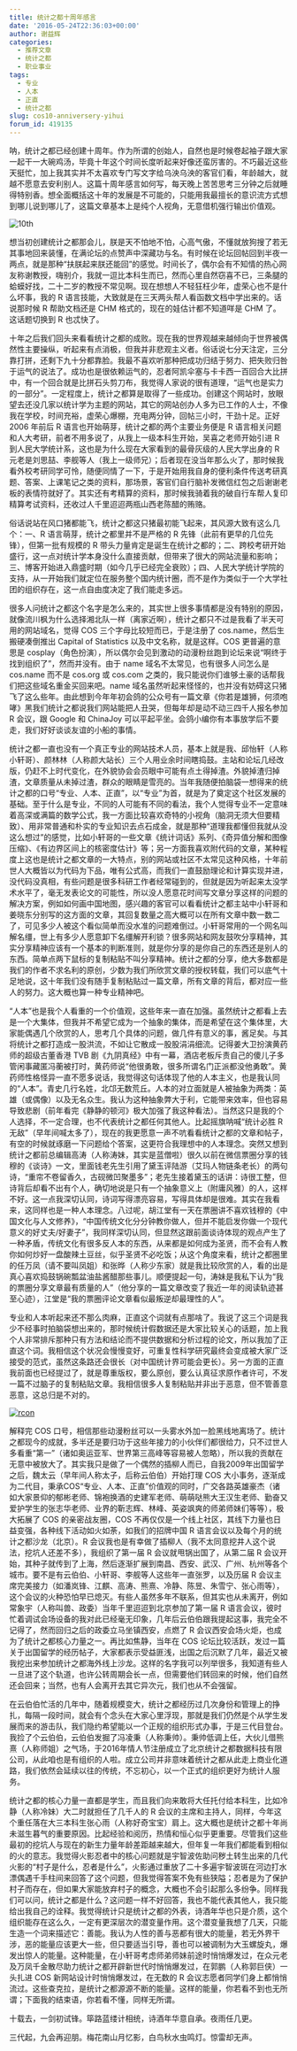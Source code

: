```yaml
---
title: 统计之都十周年感言
date: '2016-05-24T22:36:03+00:00'
author: 谢益辉
categories:
  - 推荐文章
  - 统计之都
  - 职业事业
tags:
  - 专业
  - 人本
  - 正直
  - 统计之都
slug: cos10-anniversery-yihui
forum_id: 419135
---
```


呐，统计之都已经创建十周年。作为所谓的创始人，自然也是时候卷起袖子跟大家一起干一大碗鸡汤，毕竟十年这个时间长度听起来好像还蛮厉害的。不巧最近这些天挺忙，加上我其实并不太喜欢专门写文字给乌泱乌泱的客官们看，年龄越大，就越不愿意去安利别人。这篇十周年感言如何写，每天晚上苦苦思考三分钟之后就睡得特别香。想全面概括这十年的发展是不可能的，只能用我最擅长的意识流方式想到哪儿说到哪儿了，这篇文章基本上是纯个人视角，无意借机强行输出价值观。

![10th](https://uploads.cosx.org/2016/05/10th.jpg)

想当初创建统计之都那会儿，朕是天不怕地不怕，心高气傲，不懂就放狗搜了若无其事地回来装懂，在满论坛的点赞声中深藏功与名。有时候在论坛回帖回到半夜一两点，就是那种“扶朕起来朕还能回”的感觉。时间长了，偶尔会有不知情的热心网友称谢教授，嗨别介，我就一逗比本科生而已，然而心里自然窃喜不已，三条腿的蛤蟆好找，二十二岁的教授不常见啊。现在想想人不轻狂枉少年，虚荣心也不是什么坏事，我的 R 语言技能，大致就是在三天两头帮人看函数文档中学出来的。话说那时候 R 帮助文档还是 CHM 格式的，现在的娃估计都不知道咩是 CHM 了。这话题切换到 R 也忒快了。

十年之后我们回头来看看统计之都的成败。现在我的世界观越来越倾向于世界被偶然性主要操纵，听起来有点消极，但我并非悲观主义者。俗话说七分天注定，三分靠打拼，还剩下九十分都靠脸。我最不喜欢听那种把成功归结于努力、把失败归咎于运气的说法了。成功也是很依赖运气的，忍者阿凯伞塞与卡卡西一百回合大比拼中，有一个回合就是比拼石头剪刀布，我觉得人家说的很有道理，“运气也是实力的一部分”。一定程度上，统计之都算是取得了一些成功。创建这个网站时，放眼望去还没几家以统计学为主题的网站，其它的网站创办人多为已工作的人士，不像我在学校，时间充裕，虚荣心爆棚，充电两分钟，回帖三小时，干劲十足。正好 2006 年前后 R 语言也开始萌芽，统计之都的两个主要业务便是 R 语言相关问题和人大考研，前者不用多说了，从我上一级本科生开始，吴喜之老师开始引进 R 到人民大学统计系，这也是为什么现在大家看到的最骨灰级的人民大学出身的 R 元老是刘思喆、李舰等人（我上一级师兄）；后者现在没当年那么火了，那时候我看外校考研同学可怜，随便同情了一下，于是开始用我自身的便利条件传送考研真题、答案、上课笔记之类的资料，那场景，客官们自行脑补发微信红包之后谢谢老板的表情符就好了。其实还有考精算的资料，那时候我骑着我的破自行车帮人复印精算考试资料，还收过人千里迢迢两瓶山西老陈醋的贿赂。

俗话说站在风口猪都能飞，统计之都这只猪最初能飞起来，其风源大致有这么几个：一、R 语言萌芽，统计之都里并不是严格的 R 先锋（此前有更早的几位先锋），但第一批有规模的 R 带头力量肯定是诞生在统计之都的；二、跨校考研开始盛行，这一点对统计学本身没什么直接贡献，但带来了很大的网站流量和影响；三、博客开始进入鼎盛时期（如今几乎已经完全衰败）；四、人民大学统计学院的支持，从一开始我们就定位在服务整个国内统计圈，而不是作为类似于一个大学社团的组织存在，这一点自由度决定了我们能走多远。

很多人问统计之都这个名字是怎么来的，其实世上很多事情都是没有特别的原因，就像流川枫为什么选择湘北队一样（离家近啊），统计之都只不过是我看了半天可用的网站域名，觉得 COS 三个字母比较短而已，于是注册了 cos.name，然后生搬硬凑倒推出 Capital of Statistics 以及中文名称，就是这样。COS 更普遍的意思是 cosplay（角色扮演），所以偶尔会见到激动的动漫粉丝跑到论坛来说“啊终于找到组织了”，然而并没有。由于 name 域名不太常见，也有很多人问怎么是 cos.name 而不是 cos.org 或 cos.com 之类的，我只能说你们谁够土豪的话帮我们把这些域名重金买回来吧。name 域名虽然听起来怪怪的，也并没有妨碍这只猪飞了这么些年。由此想到今年年初会鸽的公众号有一篇文章《你若是雄狮，何须咆哮》黑我们统计之都说我们网站能把人丑哭，但每年却是动不动三四千人报名参加 R 会议，跟 Google 和 ChinaJoy 可以平起平坐。会鸽小编你有本事放学后不要走，我们好好谈谈友谊的小船的事情。

统计之都一直也没有一个真正专业的网站技术人员，基本上就是我、邱怡轩（人称小轩哥）、颜林林（人称颜大站长）三个人用业余时间瞎捣鼓。主站和论坛几经改版，仍赶不上时代变化，在外貌协会会员眼中可能有点土得掉渣。外貌掉渣归掉渣，文章质量从未掉过渣，群众的眼睛是雪亮的。当年我随便拍脑袋一想得来的统计之都的口号“专业、人本、正直”，以“专业”为首，就是为了奠定这个社区发展的基础。至于什么是专业，不同的人可能有不同的看法，我个人觉得专业不一定意味着高深或满篇的数学公式，我一方面比较喜欢奇特的小视角（脑洞无须大但要精致）、用非常普通和朴实的专业知识去点石成金，就是那种“道理我都懂但我就从没这么想过”的感觉，比如小轩哥的一些文章《统计词话》系列、《奇异值分解和图像压缩》、《有边界区间上的核密度估计》等；另一方面我喜欢附代码的文章，某种程度上这也是统计之都文章的一大特点，别的网站或社区不太常见这种风格，十年前世人大概皆以为代码为下品，唯有公式高，而我们一直鼓励理论和计算实现并进，没代码没真相，有些问题是很多科研工作者经常碰到的，但就是因为听起来太没学术水平了，毫无发表论文的可能性，所以没人愿意花时间写文章分享这样的问题的解决方案，例如如何画中国地图，感兴趣的客官可以看看统计之都主站中小轩哥和姜晓东分别写的这方面的文章，其回复数量之高大概可以在所有文章中数一数二了，可见多少人被这个看似简单而没水准的问题难倒过。小轩哥常用的一个网名叫解名缰，世上有多少人愿意卸下名缰解开利锁？很多网站和网友鼓吹分享精神，其实分享精神应该有一个基本的判断准则，就是你分享的是你自己的东西还是别人的东西。简单点两下鼠标的复制粘贴不叫分享精神。统计之都的分享，绝大多数都是我们的作者不求名利的原创，少数为我们所欣赏文章的授权转载，我们可以底气十足地说，这十年我们没有随手复制粘贴过一篇文章，所有文章的背后，都对应一些人的努力。这大概也算一种专业精神吧。

“人本”也是我个人看重的一个价值观，这些年来一直在加强。虽然统计之都看上去是一个大集体，但我并不希望它成为一个抽象的集体，而是希望在这个集体里，大家能偶遇几个欣赏的人，思考几个具体的问题，做几件有意义的事，酱足矣。与其将统计之都打造成一股洪流，不如让它散成一股股涓涓细流。记得姜大卫扮演黄药师的超级古董香港 TVB 剧《九阴真经》中有一幕，酒店老板斥责自己的傻儿子多管闲事藏匿冯蘅被打时，黄药师说“他很勇敢，很多所谓名门正派都没他勇敢”。黄药师性格怪异一直不愿多说话，我觉得这句话体现了他的人本主义，也是我认同的“人本”。青史几行名姓，北邙无数荒丘。人本的对立面就是人被抽象为两类：英雄（或偶像）以及无名众生。我认为这种抽象弊大于利，它能带来效率，但也容易导致悲剧（前年看完《静静的顿河》极大加强了我这种看法）。当然这只是我的个人选择，不一定合理，也不代表统计之都任何其他人。比起摇旗呐喊“统计必胜 R 无敌”（早年间喊太多了），现在的我更愿意一声不吭看看统计之都的文章和帖子，有空的时候就琢磨一下问题给个答案，这更符合我理想中的人本理念。突然又想到统计之都前总编辑高涛（人称涛妹，其实是蓝僧啦）很久以前在微信票圈分享的钱穆的《谈诗》一文，里面钱老先生引用了黛玉评陆游（艾玛人物链条老长）的两句诗，“重帘不卷留香久，古砚微凹聚墨多”；老先生接着黛玉的话讲：诗很工整，但诗背后却看不出有个人，确切地说是只有一个抽象意义上（附庸风雅）的人，这样不好。这一点我深切认同，诗词写得漂亮容易，写得具体却是很难。其实在我看来，这同样也是一种人本理念。八过呢，胡江堂有一天在票圈讲不喜欢钱穆的《中国文化与人文修养》，“中国传统文化分分钟教你做人，但并不能启发你做一个现代意义的好丈夫/好妻子”，我同样深切认同，但显然这跟前面谈诗体现的观点产生了一种矛盾，传统文化有很多反人本的东西，从来都是如何成为圣贤，而不会有人教你如何炒好一盘酸辣土豆丝，似乎圣贤不必吃饭；从这个角度来看，统计之都圈里的任万凤（请不要叫凤姐）和张晔（人称少东家）就是我比较欣赏的人，看的出是真心喜欢捣鼓锅碗瓢盆油盐酱醋那些事儿。顺便提起一句，涛妹是我私下认为“我的票圈分享文章最有质量的人”（他分享的一篇文章改变了我近一年的阅读轨迹甚至心迹），江堂是“我的票圈评论文章看似最叛逆却最理性的人”。

专业和人本听起来还不那么肉麻，正直这个词就有点那啥了。我说了这三个词是我少不经事时拍脑袋想出来的，那时候统计假数据还是大家比较关心的话题，加上我个人非常排斥那种只有方法和结论而不提供数据和分析过程的论文，所以我加了正直这个词。我相信这个状况会慢慢变好，可重复性科学研究最终会变成被大家广泛接受的范式，虽然这条路还会很长（对中国统计界可能会更长）。另一方面的正直我前面也已经提过了，就是尊重版权，要么原创，要么认真征求原作者许可，不发一篇不过脑子的复制粘贴文章。我相信很多人复制粘贴并非出于恶意，但不管善意恶意，这总归是不对的。

[![rcon](https://uploads.cosx.org/2016/05/rcon.jpg)](http://china-r.org/)

解释完 COS 口号，相信那些动漫粉丝可以一头雾水外加一脸黑线地离场了。统计之都现今的成就，多半还是要归功于这些年接力的小伙伴们都很给力，只不过世人多看重“第一”（诸如奥运亚军、世界第三高峰等容易被人忽略），所以我的贡献在无意中被放大了。其实我只是做了一个偶然的插柳人而已，自我2009年出国留学之后，魏太云（早年间人称太子，后称云伯伯）开始打理 COS 大小事务，逐渐成为二代目，秉承COS“专业、人本、正直”价值观的同时，广交各路英雄豪杰（诸如大家景仰的郁彬老师、锦袍换酒的史建军老师、萌萌哒熊大王汉生老师、勤奋又爱护学生的张志华老师、业界的靳志辉、林峰、英姿飒爽的师弟师妹们等等），极大拓展了 COS 的亲密战友圈，COS 不再仅仅是一个线上社区，其线下力量也日益变强，各种线下活动如火如荼，如我们的招牌中国 R 语言会议以及每个月的统计之都沙龙（北京）。R 会议我也是有幸做了插柳人（我不太同意挖井人这个说法，挖坑人还差不多），我组织了第一届 R 会议就甩锅出国了，从第二届 R 会议开始，其种子就传到了上海，然后逐渐扩展到南昌、西安、武汉、广州、杭州等各个城市。要不是有云伯伯、小轩哥、李舰等人这些年一直张罗，以及历届 R 会议主席完美接力（如潘岚锋、江麒、高涛、熊熹、冷静、陈昱、朱雪宁、张心雨等），这个会议的火种恐怕早已熄灭。有些人虽然多年不联系，但其实也从未离开，例如常象宇（人称叫兽、政委）当年千里迢迢到北京参加了第一届 R 语言会议，彼时忙着调试会场设备的我对此已经毫无印象，几年后云伯伯跟我提起这事，我完全不记得了，然而回归之后的政委立马坐镇西安，点燃了 R 会议西安会场火炬，也成为了统计之都核心力量之一。再比如焦静，当年在 COS 论坛比较活跃，发过一篇关于出国留学的经历帖子，大家都表示受益匪浅，出国之后沉默了几年，最近又被我挖出来参加统计之都海外线上沙龙。这样的名字我可以列举很多，我知道有些人一旦进了这个轨道，也许公转周期会长一点，但需要他们转回来的时候，他们自然还会回来；当然，也有人会离开去其它异次元，我们也从不会强留。

在云伯伯忙活的几年中，随着规模变大，统计之都经历过几次身份和管理上的挣扎，每隔一段时间，就会有个念头在大家心里浮现，那就是我们仍然是个从学生发展而来的游击队，我们隐约希望能以一个正规的组织形式办事，于是三代目登台。我捡了个云伯伯，云伯伯发掘了冯凌秉（人称秉帅）。秉帅低调上任，大伙儿借熊熹（人称师姐）之气场，于2016年情人节注册成立了北京统计之都数据科技有限公司，从此咱也是有组织的人啦。成立公司并非意味着统计之都从此走上商业化道路，我们依然会延续以往的传统，不忘初心，以一个正式的组织更好为统计人服务。

统计之都的核心力量一直都是学生，而且我们向来敢将大任托付给本科生，比如冷静（人称冷妹）大二时就担任了几千人的 R 会议的主席和主持人，同样，今年这个重任落在大三本科生张心雨（人称好奇宝宝）肩上。这大概也是统计之都十年尚未滋生暮气的重要原因。比起经验和阅历，热情和恒心似乎更重要。尽管我们这些最初的挖坑人与现在的新生力量年龄差距越来越大，但年复一年我们都能看到相似的火的意志。我觉得火影忍者中的核心问题就是宇智波佐助问秽土转生出来的几代火影的“村子是什么，忍者是什么”，火影通过重放了二十多遍宇智波斑在河边打水漂偶遇千手柱间来回答了这个问题，但我觉得答案不免有些狭隘；忍者是为了保护村子而存在，但如果大家能放弃村子的概念，大概也不会引起那么多纷争。同样我们可以问，统计之都是什么？这问题一样不好回答，我也不能代表其他人，我只能给出我自己的诠释。我觉得统计只是统计之都的外表，诗酒年华也只是介质，这个组织能存在这么久，一定有更深层次的潜变量作用。这个潜变量我想了几天，只能生造一个词来描述它：善能。我认为人性的善与恶都有很大的能量，若无外界干涉，恶的能量应该更大一些，但只要适当引导，善也可以被调制为大玉螺旋丸，爆发出惊人的能量。这种能量，在小轩哥考虑师弟师妹前途时悄悄爆发过，在众元老及万凤千金散尽助力统计之都开辟新世代时悄悄爆发过，在郭鹏（人称郭巨侠）一头扎进 COS 新网站设计时悄悄爆发过，在无数的 R 会议志愿者同学们身上都悄悄流过。这些查克拉，是统计之都源源不断的能量。这样的能量，你若看不到也无所谓；下面我的结束语，你若看不懂，同样无所谓。

十载去，一剑初试锋。筚路蓝缕计相统，诗酒年华意自承。夜雨任几更。
  
三代起，九会再迎朋。梅花南山月忆影，白鸟秋水虫鸣灯。惊雷却无声。
